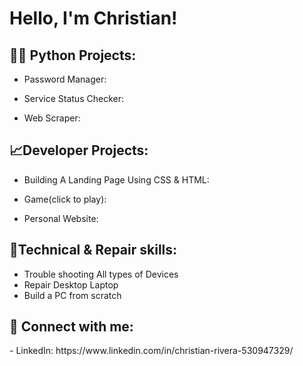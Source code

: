 <h1>Hello, I'm Christian!

<h2>👨‍💻 Python Projects:</h2>

- Password Manager:

- Service Status Checker:

- Web Scraper:

<h2>📈Developer Projects:</h2>
  
- Building A Landing Page Using CSS & HTML:

- Game(click to play):

- Personal Website:
  
<h2>🦾Technical & Repair skills:</h2>

- Trouble shooting All types of Devices
- Repair Desktop Laptop
- Build a PC from scratch
<h2> 🤳 Connect with me:</h2>
- LinkedIn: https://www.linkedin.com/in/christian-rivera-530947329/

